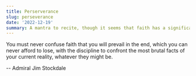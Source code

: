 ```yaml
---
title: Perserverance
slug: perseverance
date: '2022-12-19'
summary: A mantra to recite, though it seems that faith has a significant neurochemical basis.
---
```

You must never confuse faith that you will prevail in the end, which you can never afford to lose, with the discipline to confront the most brutal facts of your current reality, whatever they might be.

-- Admiral Jim Stockdale
